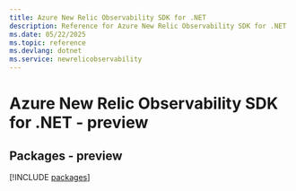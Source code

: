 ```yaml
---
title: Azure New Relic Observability SDK for .NET
description: Reference for Azure New Relic Observability SDK for .NET
ms.date: 05/22/2025
ms.topic: reference
ms.devlang: dotnet
ms.service: newrelicobservability
---
```

# Azure New Relic Observability SDK for .NET - preview
## Packages - preview
[!INCLUDE [packages](new-relic-observability-index.md)]